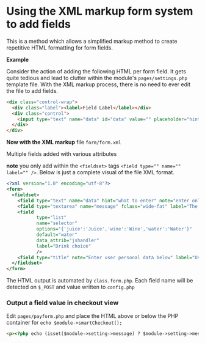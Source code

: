 # Using the XML markup form system to add fields
This is a method which allows a simplified markup method to create repetitive HTML formatting for form fields. 

**Example**

Consider the action of adding the following HTML per form field. It gets quite tedious and lead to clutter within the module's `pages/settings.php` template file. With the XML markup process, there is no need to ever edit the file to add fields.

```html
<div class="control-wrap">
  <div class="label"><label>Field Label</label></div>
  <div class="control">
    <input type="text" name="data" id="data" value="" placeholder="hint of what to enter" />
  </div>
</div>
```

**Now with the XML markup** file `form/form.xml`

Multiple fields added with various attributes

**note** you only add within the `<fieldset>` tags `<field type="" name="" label="" />`. Below is just a complete visual of the file XML format.

```xml
<?xml version="1.0" encoding="utf-8"?>
<form>
  <fieldset>
    <field type="text" name="data" hint="what to enter" note="enter only alpha characters" label="Field Label" />
    <field type="textarea" name="message" fclass="wide-fat" label="The Message" />
    <field 
           type="list" 
           name="selector" 
           options="{'juice':'Juice','wine':'Wine','water':'Water'}" 
           default="water" 
           data_attrib="jshandler" 
           label="Drink choice" 
           />
    <field type="title" note="Enter user personal data below" label="User Data Fields" />
  </fieldset>
</form>
```
The HTML output is automated by `class.form.php`. Each field name will be detected on `$_POST` and value written to `config.php`

### Output a field value in checkout view
Edit `pages/payform.php` and place the HTML above or below the PHP container for `echo $module->smartCheckout();` 
```html
<p><?php echo (isset($module->setting->message) ? $module->setting->message:''); ?></p>
```
